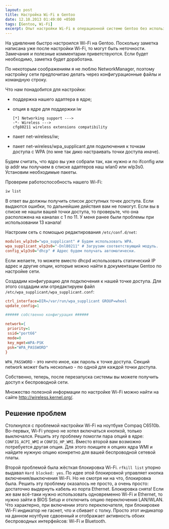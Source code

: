 ```yaml
---
layout: post
title: Настройка Wi-Fi в Gentoo
date: 12.10.2013 01:49:00 +0500
tags: [Gentoo, Wi-Fi]
excerpt: Опыт настройки Wi-Fi в операционной системе Gentoo без использования NetworkManager
---
```

На удивление быстро настроился Wi-Fi на Gentoo. Поскольку заметка написана уже после настройки Wi-Fi, то могут быть неточности. Замечания и полезные комментарии приветствуются. Если будет необходимо, заметка будет доработана.

По некоторым соображениям я не люблю NetworkManager, поэтому настройку сети предпочитаю делать через конфигурационные файлы и командную строку.

Что нам понадобится для настройки:

- поддержка нашего адаптера в ядре;
- опция в ядре для поддержки iw

    ```console
    [*] Networking support --->
    -*- Wireless --->
    cfg80211 wireless extensions compatibility
    ```

- пакет net-wireless/iw;
- пакет net-wireless/wpa_supplicant для подключения к точкам доступа с WPA (по мне так дико настраивать точки доступа иначе).

Будем считать, что ядро вы уже собрали так, как нужно и по ifconfig или ip addr мы получаем в списке адаптеров наш wlan0 или wlp3s0. Установим необходимые пакеты.

Проверим работоспособность нашего Wi-Fi:

```bash
iw list
```

В ответ вы должны получить список доступных точек доступа. Если выдаются ошибки, то дальнейшие действия вам не помогут. Если вы в списке не нашли вашей точки доступа, то проверьте, что она расположена на каналах с 1 по 11. У меня ранее были проблемы при использовании 13 канала!

Настроим сеть с помощью редактирования `/etc/conf.d/net`:

```ini
modules_wlp3s0="wpa_supplicant" # Будем использовать WPA.
wpa_supplicant_wlp3s0="-Dnl80211" # Загрузим соответствующий модуль.
config_wlp3s0="dhcp" # Адрес будем получать автоматически.
```

Если желаете, то можете вместо dhcpd использовать статический IP адрес и другие опции, которые можно найти в документации Gentoo по настройке сети.

Создадим конфигурацию для подключения к нашей точке доступа. Для этого создадим или отредактируем файл `/etc/wpa_supplicant/wpa_supplicant.conf`:

```ini
ctrl_interface=DIR=/var/run/wpa_supplicant GROUP=wheel
update_config=1

###### собственно конфигурация ######

network={
 priority=1
 ssid="port66"
 mode=0
 key_mgmt=WPA-PSK
 psk="WPA_PASSWORD"
}
```

`WPA_PASSWORD` - это ничто иное, как пароль к точке доступа. Секций network может быть несколько - по одной для каждой точки доступа.

Собственно, теперь, после перезапуска системы вы можете получить доступ к беспроводной сети.

Множество полезной информации по настройке Wi-Fi можно найти на сайте <http://wireless.kernel.org/>.

## Решение проблем

Столкнулся с проблемой настройки Wi-Fi на ноутбуке Compaq C6510b. Во-первых, Wi-Fi упорно не хотел включаться кнопкой, только выключался. Решить эту проблему помогли пара опций в ядре: `CONFIG_ACPI_WMI` и `CONFIG_HP_WMI`. Вместо второй вам возможно потребуется другая опция. Для этого поищите я опциях ядра WMI и найдите нужную опцию конкретно для вашей беспроводной сетевой платы.

Второй проблемой была жёсткая блокировка Wi-Fi. `rfkill list` упорно выдавал `Hard blocked: yes`. По идее этой блокировкой управляет кнопка включения/выключения Wi-Fi. Но не смотря ни на что, блокировка была. Решить эту проблему оказалось не просто, а очень просто: достаточно выдернуть кабель из порта Ethernet. Блокировка снята! Если же вам всё-таки нужно использовать одновременно Wi-Fi и Ethernet, то нужно зайти в BIOS Setup и отключить опцию переключения LAN/WLAN. Что характерно, при включении этого переключателя, при блокировке Wi-Fi индикатор не гаснет, что и сбивает с толку. Просто этот индикатор на данном ноутбуке сдвоенный и отображает активность обоих беспроводных интерфейсов: Wi-Fi и Bluetooth.
